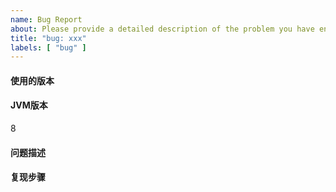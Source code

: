 ```yaml
---
name: Bug Report
about: Please provide a detailed description of the problem you have encountered
title: "bug: xxx"
labels: [ "bug" ]
---
```

#### 使用的版本

#### JVM版本
8

#### 问题描述

#### 复现步骤